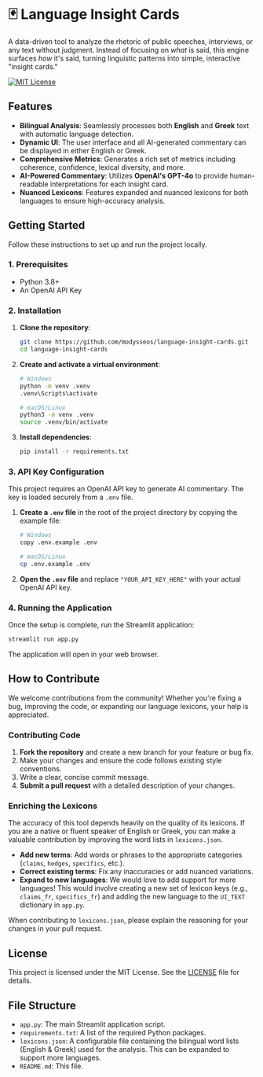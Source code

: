 # 🃏 Language Insight Cards

A data-driven tool to analyze the rhetoric of public speeches, interviews, or any text without judgment. Instead of focusing on *what* is said, this engine surfaces *how* it's said, turning linguistic patterns into simple, interactive "insight cards."

[![MIT License](https://img.shields.io/badge/License-MIT-green.svg)](LICENSE)

## Features

- **Bilingual Analysis**: Seamlessly processes both **English** and **Greek** text with automatic language detection.
- **Dynamic UI**: The user interface and all AI-generated commentary can be displayed in either English or Greek.
- **Comprehensive Metrics**: Generates a rich set of metrics including coherence, confidence, lexical diversity, and more.
- **AI-Powered Commentary**: Utilizes **OpenAI's GPT-4o** to provide human-readable interpretations for each insight card.
- **Nuanced Lexicons**: Features expanded and nuanced lexicons for both languages to ensure high-accuracy analysis.

## Getting Started

Follow these instructions to set up and run the project locally.

### 1. Prerequisites

- Python 3.8+
- An OpenAI API Key

### 2. Installation

1.  **Clone the repository**:
    ```bash
    git clone https://github.com/modysseos/language-insight-cards.git
    cd language-insight-cards
    ```

2.  **Create and activate a virtual environment**:
    ```bash
    # Windows
    python -m venv .venv
    .venv\Scripts\activate

    # macOS/Linux
    python3 -m venv .venv
    source .venv/bin/activate
    ```

3.  **Install dependencies**:
    ```bash
    pip install -r requirements.txt
    ```

### 3. API Key Configuration

This project requires an OpenAI API key to generate AI commentary. The key is loaded securely from a `.env` file.

1.  **Create a `.env` file** in the root of the project directory by copying the example file:
    ```bash
    # Windows
    copy .env.example .env

    # macOS/Linux
    cp .env.example .env
    ```

2.  **Open the `.env` file** and replace `"YOUR_API_KEY_HERE"` with your actual OpenAI API key.

### 4. Running the Application

Once the setup is complete, run the Streamlit application:

```bash
streamlit run app.py
```

The application will open in your web browser.

## How to Contribute

We welcome contributions from the community! Whether you're fixing a bug, improving the code, or expanding our language lexicons, your help is appreciated.

### Contributing Code

1.  **Fork the repository** and create a new branch for your feature or bug fix.
2.  Make your changes and ensure the code follows existing style conventions.
3.  Write a clear, concise commit message.
4.  **Submit a pull request** with a detailed description of your changes.

### Enriching the Lexicons

The accuracy of this tool depends heavily on the quality of its lexicons. If you are a native or fluent speaker of English or Greek, you can make a valuable contribution by improving the word lists in `lexicons.json`.

- **Add new terms**: Add words or phrases to the appropriate categories (`claims`, `hedges`, `specifics`, etc.).
- **Correct existing terms**: Fix any inaccuracies or add nuanced variations.
- **Expand to new languages**: We would love to add support for more languages! This would involve creating a new set of lexicon keys (e.g., `claims_fr`, `specifics_fr`) and adding the new language to the `UI_TEXT` dictionary in `app.py`.

When contributing to `lexicons.json`, please explain the reasoning for your changes in your pull request.

## License

This project is licensed under the MIT License. See the [LICENSE](LICENSE) file for details.

## File Structure

-   `app.py`: The main Streamlit application script.
-   `requirements.txt`: A list of the required Python packages.
-   `lexicons.json`: A configurable file containing the bilingual word lists (English & Greek) used for the analysis. This can be expanded to support more languages.
-   `README.md`: This file.
